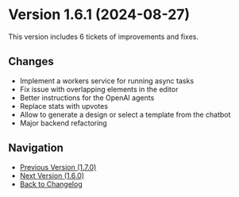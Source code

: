 # Version 1.6.1 (2024-08-27)

This version includes 6 tickets of improvements and fixes.

## Changes

- Implement a workers service for running async tasks
- Fix issue with overlapping elements in the editor
- Better instructions for the OpenAI agents
- Replace stats with upvotes
- Allow to generate a design or select a template from the chatbot
- Major backend refactoring

## Navigation

- [Previous Version (1.7.0)](1.7.0)
- [Next Version (1.6.0)](1.6.0)
- [Back to Changelog](../changelog)
